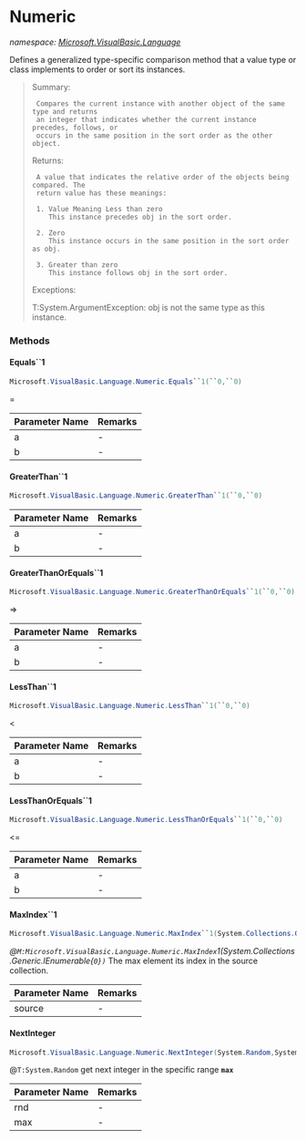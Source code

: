 ﻿# Numeric
_namespace: [Microsoft.VisualBasic.Language](./index.md)_

Defines a generalized type-specific comparison method that a value type or class
 implements to order or sort its instances.

> 
> 
>  Summary:
> 
>      Compares the current instance with another object of the same type and returns
>      an integer that indicates whether the current instance precedes, follows, or
>      occurs in the same position in the sort order as the other object.
> 
>  Returns:
> 
>      A value that indicates the relative order of the objects being compared. The
>      return value has these meanings:
> 
>      1. Value Meaning Less than zero
>         This instance precedes obj in the sort order.
> 
>      2. Zero
>         This instance occurs in the same position in the sort order as obj.
> 
>      3. Greater than zero
>         This instance follows obj in the sort order.
> 
>  Exceptions:
> 
>    T:System.ArgumentException:
>      obj is not the same type as this instance.
>  


### Methods

#### Equals``1
```csharp
Microsoft.VisualBasic.Language.Numeric.Equals``1(``0,``0)
```
=

|Parameter Name|Remarks|
|--------------|-------|
|a|-|
|b|-|


#### GreaterThan``1
```csharp
Microsoft.VisualBasic.Language.Numeric.GreaterThan``1(``0,``0)
```
>

|Parameter Name|Remarks|
|--------------|-------|
|a|-|
|b|-|


#### GreaterThanOrEquals``1
```csharp
Microsoft.VisualBasic.Language.Numeric.GreaterThanOrEquals``1(``0,``0)
```
=>

|Parameter Name|Remarks|
|--------------|-------|
|a|-|
|b|-|


#### LessThan``1
```csharp
Microsoft.VisualBasic.Language.Numeric.LessThan``1(``0,``0)
```
<

|Parameter Name|Remarks|
|--------------|-------|
|a|-|
|b|-|


#### LessThanOrEquals``1
```csharp
Microsoft.VisualBasic.Language.Numeric.LessThanOrEquals``1(``0,``0)
```
<=

|Parameter Name|Remarks|
|--------------|-------|
|a|-|
|b|-|


#### MaxIndex``1
```csharp
Microsoft.VisualBasic.Language.Numeric.MaxIndex``1(System.Collections.Generic.IEnumerable{``0})
```
*@``M:Microsoft.VisualBasic.Language.Numeric.MaxIndex``1(System.Collections.Generic.IEnumerable{``0})``* The max element its index in the source collection.

|Parameter Name|Remarks|
|--------------|-------|
|source|-|


#### NextInteger
```csharp
Microsoft.VisualBasic.Language.Numeric.NextInteger(System.Random,System.Int32)
```
@``T:System.Random`` get next integer in the specific range **`max`**

|Parameter Name|Remarks|
|--------------|-------|
|rnd|-|
|max|-|



